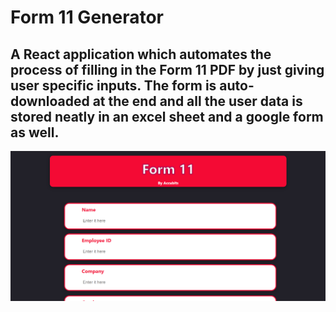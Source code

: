 # Form 11 Generator

## A React application which automates the process of filling in the Form 11 PDF by just giving user specific inputs. The form is auto-downloaded at the end and all the user data is stored neatly in an excel sheet and a google form as well.

<img src="form11app.PNG" />
